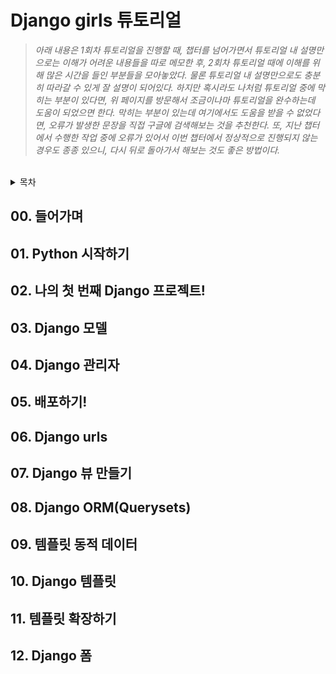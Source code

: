 # Django girls 튜토리얼

> _아래 내용은 1회차 튜토리얼을 진행할 때, 챕터를 넘어가면서 튜토리얼 내 설명만으로는 이해가 어려운 내용들을 따로 메모한 후, 2회차 튜토리얼  때에 이해를 위해 많은 시간을 들인 부분들을 모아놓았다. 물론 튜토리얼 내 설명만으로도 충분히 따라갈 수 있게 잘 설명이 되어있다. 하지만 혹시라도 나처럼 튜토리얼 중에 막히는 부분이 있다면, 위 페이지를 방문해서 조금이나마 튜토리얼을 완수하는데 도움이 되었으면 한다. 막히는 부분이 있는데 여기에서도 도움을 받을 수 없었다면, 오류가 발생한 문장을 직접 구글에 검색해보는 것을 추천한다. 또, 지난 챕터에서 수행한 작업 중에 오류가 있어서 이번 챕터에서 정상적으로 진행되지 않는 경우도 종종 있으니, 다시 뒤로 돌아가서 해보는 것도 좋은 방법이다._

<br>

<details><summary>목차</summary>

[00. 들어가며](#들어가며)<br>
[01. Python 시작하기](#Python-시작하기)<br>
[02. 나의 첫 번째 Django 프로젝트!](#나의-첫-번째-Django-프로젝트!)<br>
[03. Django 모델](#Django-모델)<br>
[04. Django 관리자](#Django-관리자)<br>
[05. 배포하기!](#배포하기!)<br>
[06. Django urls](#Django-urls)<br>
[07. Django 뷰 만들기](#Django-뷰-만들기)<br>
[08. Django ORM(Querysets)](#Django-ORM(Querysets))<br>
[09. 템플릿 동적 데이터](#템플릿-동적-데이터)<br>
[10. Django 템플릿](#Django-템플릿)<br>
[11. 템플릿 확장하기](#템플릿-확장하기)<br>
[12. Django 폼](#Django-폼)<br>

</details>


## 00. 들어가며
## 01. Python 시작하기
## 02. 나의 첫 번째 Django 프로젝트!
## 03. Django 모델
## 04. Django 관리자
## 05. 배포하기!
## 06. Django urls
## 07. Django 뷰 만들기
## 08. Django ORM(Querysets)
## 09. 템플릿 동적 데이터
## 10. Django 템플릿
## 11. 템플릿 확장하기
## 12. Django 폼
